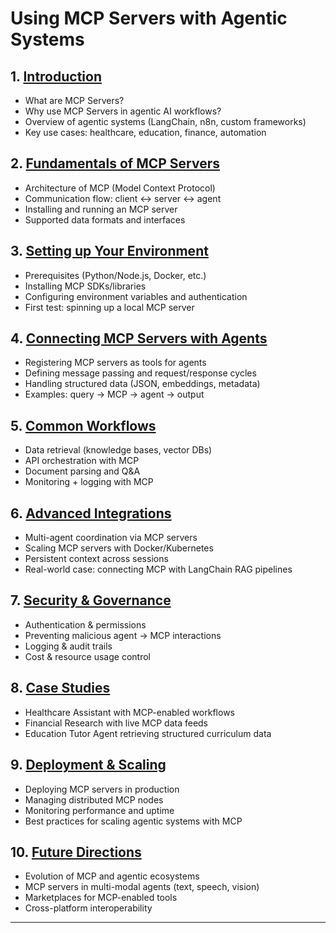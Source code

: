 # **Using MCP Servers with Agentic Systems**

## 1. [Introduction](#)

* What are MCP Servers?
* Why use MCP Servers in agentic AI workflows?
* Overview of agentic systems (LangChain, n8n, custom frameworks)
* Key use cases: healthcare, education, finance, automation

## 2. [Fundamentals of MCP Servers](#)

* Architecture of MCP (Model Context Protocol)
* Communication flow: client ↔ server ↔ agent
* Installing and running an MCP server
* Supported data formats and interfaces

## 3. [Setting up Your Environment](#)

* Prerequisites (Python/Node.js, Docker, etc.)
* Installing MCP SDKs/libraries
* Configuring environment variables and authentication
* First test: spinning up a local MCP server

## 4. [Connecting MCP Servers with Agents](#)

* Registering MCP servers as tools for agents
* Defining message passing and request/response cycles
* Handling structured data (JSON, embeddings, metadata)
* Examples: query → MCP → agent → output

## 5. [Common Workflows](#)

* Data retrieval (knowledge bases, vector DBs)
* API orchestration with MCP
* Document parsing and Q\&A
* Monitoring + logging with MCP

## 6. [Advanced Integrations](#)

* Multi-agent coordination via MCP servers
* Scaling MCP servers with Docker/Kubernetes
* Persistent context across sessions
* Real-world case: connecting MCP with LangChain RAG pipelines

## 7. [Security & Governance](#)

* Authentication & permissions
* Preventing malicious agent → MCP interactions
* Logging & audit trails
* Cost & resource usage control

## 8. [Case Studies](#)

* Healthcare Assistant with MCP-enabled workflows
* Financial Research with live MCP data feeds
* Education Tutor Agent retrieving structured curriculum data

## 9. [Deployment & Scaling](#)

* Deploying MCP servers in production
* Managing distributed MCP nodes
* Monitoring performance and uptime
* Best practices for scaling agentic systems with MCP

## 10. [Future Directions](#)

* Evolution of MCP and agentic ecosystems
* MCP servers in multi-modal agents (text, speech, vision)
* Marketplaces for MCP-enabled tools
* Cross-platform interoperability

---

